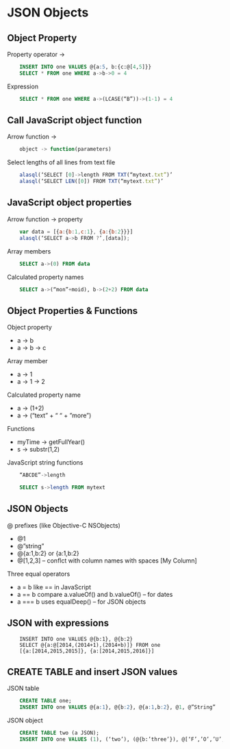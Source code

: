 # JSON Objects

## Object Property
Property operator -> 
```sql
    INSERT INTO one VALUES @{a:5, b:{c:@[4,5]}}
    SELECT * FROM one WHERE a->b->0 = 4
```
Expression
```sql
    SELECT * FROM one WHERE a->(LCASE(“B”))->(1-1) = 4
```

## Call JavaScript object function
Arrow function ->
```js
    object -> function(parameters)
```
Select lengths of all lines from text file
```js
    alasql(‘SELECT [0]->length FROM TXT(“mytext.txt”)’
    alasql(‘SELECT LEN([0]) FROM TXT(“mytext.txt”)’
```

## JavaScript object properties
Arrow function -> property
```js
    var data = [{a:{b:1,c:1}, {a:{b:2}}}]
    alasql(‘SELECT a->b FROM ?’,[data]);
```

Array members
```sql
    SELECT a->(0) FROM data
```

Calculated property names
```sql
    SELECT a->(“mon”+moid), b->(2+2) FROM data
```

## Object Properties & Functions

Object property
* a -> b
* a -> b -> c

Array member
* a -> 1
* a -> 1 -> 2

Calculated property name
* a -> (1+2)
* a -> (“text” + “ “ + ”more”)

Functions
* myTime -> getFullYear()
* s -> substr(1,2)

JavaScript string functions
```js
    “ABCDE”->length
```
```sql
    SELECT s->length FROM mytext
```

## JSON Objects

@ prefixes (like Objective-C NSObjects)
* @1
* @”string”
* @{a:1,b:2} or {a:1,b:2}
* @[1,2,3] – conflct with column names with spaces [My Column]

Three equal operators
* a = b like == in JavaScript
* a == b compare a.valueOf() and b.valueOf() – for dates
* a === b uses equalDeep() – for JSON objects

## JSON with expressions
```sqlCREATE TABLE one;
    INSERT INTO one VALUES @{b:1}, @{b:2}
    SELECT @{a:@[2014,(2014+1),(2014+b)]} FROM one
    [{a:[2014,2015,2015]}, {a:[2014,2015,2016]}]
```

## CREATE TABLE and insert JSON values

JSON table
```sql
    CREATE TABLE one;
    INSERT INTO one VALUES @{a:1}, @{b:2}, @{a:1,b:2}, @1, @”String”
```

JSON object
```sql
    CREATE TABLE two (a JSON);
    INSERT INTO one VALUES (1), (‘two’), (@{b:’three’}), @[‘F’,’O’,’U’,’R’]
```




